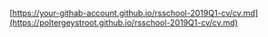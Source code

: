 [https://your-githab-account.github.io/rsschool-2019Q1-cv/cv.md](https://poltergeystroot.github.io/rsschool-2019Q1-cv/cv.md)